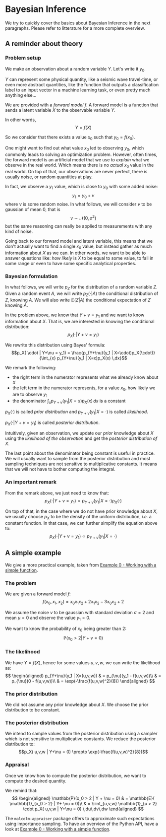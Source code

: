 # Bayesian Inference

We try to quickly cover the basics about Bayesian Inference in the next paragraphs.
Please refer to litterature for a more complete overview.


## A reminder about theory


### Problem setup

We make an observation about a random variable $Y$. Let's write it $y_0$.

$Y$ can represent some physical quantity, like a seismic wave travel-time, or even more abstract quantities,
like the function that outputs a classification label to an input vector in a machine learning task, or even pretty much anything else...

We are provided with a *forward model* $f$.
A forward model is a function that sends a latent variable $X$ to the observable variable $Y$.

In other words,
$$Y = f(X)$$

So we consider that there exists a value $x_0$ such that $y_0 = f(x_0)$.

One might want to find out what value $x_0$ led to observing $y_0$, which commonly leads to solving an optimization problem.
However, often times, the forward model is an artificial model that we use to *explain* what we observe in the real world. Which means there is no *actual* $x_0$ value in the real world.
On top of that, our observations are never perfect, there is usually noise, or random quantities at play.

In fact, we observe a $y_1$ value, which is close to $y_0$ with some added noise:
$$y_1 = y_0 + \nu$$
where $\nu$ is some random noise. In what follows, we will consider $\nu$ to be gaussian of mean $0$, that is
$$ \nu \sim \mathcal{N}(0,\,\sigma^2) $$
but the same reasoning can really be applied to measurements with any kind of noise.

Going back to our forward model and latent variable, this means that we don't actually want to find a single $x_0$ value, but instead gather as much information about $X$ as we can.
In other words, we want to be able to answer questions like: *how likely* is $X$ to be equal to some value, to fall in some range or even to have some specific analytical properties.


### Bayesian formulation

In what follows, we will write $p_Z$ for the distribution of a random variable $Z$.
Given a random event $A$, we will write $p_Z( \cdot | A)$ the conditional distribution of $Z$, knowing $A$.
We will also write $\mathbb{E}(Z | A)$ the conditional expectation of $Z$ knowing $A$.

In the problem above, we know that $Y + \nu = y_1$ and we want to know information about $X$.
That is, we are interested in knowing the conditional distribution:
$$p_X( \cdot | Y+\nu = y_1)$$

We rewrite this distribution using Bayes' formula:
$$p_X( \cdot | Y+\nu = y_1) = \frac{p_{Y+\nu}(y_1 | X=\cdot)p_X(\cdot)}{\int_{x} p_{Y+\nu}(y_1 | X=x)p_X(x) \,dx}$$

We remark the following:
- the right term in the numerator represents what we already know about $X$
- the left term in the numerator represents, for a value $x_0$, how likely we are to observe $y_1$
- the denominator $\int_{x} p_{Y+\nu}(y_1 | X=x)p_X(x) \,dx$ is a constant

$p_X(\cdot)$ is called *prior distribution* and $p_{Y+\nu}(y_1 | X=\cdot)$ is called *likelihood*.

$p_X( \cdot | Y+\nu = y_1)$ is called *posterior distribution*.

Intuitively, given an observation, we update our *prior* knowledge about $X$ using the *likelihood of the observation*
and get the *posterior distribution of $X$*.

The last point about the denominator being constant is useful in practice.
We will usually want to sample from the posterior distribution and most sampling techniques are
not sensitive to multiplicative constants. It means that we will not have to bother computing the integral.


### An important remark

From the remark above, we just need to know that:
$$p_X( \cdot | Y+\nu = y_1) \propto p_{Y+\nu}(y_1 | X=\cdot) p_X(\cdot)$$

On top of that, in the case where we do not have prior knowledge about $X$, we usually choose $p_X$
to be the density of the uniform distribution, *i.e.* a constant function.
In that case, we can further simplify the equation above to:
$$p_X( \cdot | Y+\nu = y_1) \propto p_{Y+\nu}(y_1 | X=\cdot)$$


## A simple example

We give a more practical example, taken from [Example 0 - Working with a simple function](./simple_function.ipynb).


### The problem

We are given a forward model $f$:
$$f(x_0,x_1,x_2) = x_0 x_1 x_2 + 2 x_1 x_2 - 3x_0 x_2 + 2$$

We assume the noise $\nu$ to be gaussian with standard deviation $\sigma = 2$ and mean $\mu = 0$
and observe the value $y_1 = 0$.

We want to know the probability of $x_0$ being greater than $2$:
$$\mathbb{P}(x_0 > 2 | Y + \nu = 0)$$


### The likelihood

We have $Y=f(X)$, hence for some values $u,v,w$, we can write the likelihood as:
$$
\begin{aligned}
p_{Y+\nu}(y_1 | X=(u,v,w)) & = p_{\nu}(y_1 - f(u,v,w))\\
& = p_{\nu}(0 - f(u,v,w))\\
& = \exp(-\frac{f(u,v,w)^2}{8})
\end{aligned}
$$


### The prior distribution

We did not assume any prior knowledge about $X$. We choose the prior distribution to be constant.


### The posterior distribution

We intend to sample values from the posterior distribution using a sampler which is not sensitive to
multiplicative constants. We reduce the posterior distribution to:
$$p_X( u,v,w | Y+\nu = 0) \propto \exp(-\frac{f(u,v,w)^2}{8})$$


### Appraisal

Once we know how to compute the posterior distribution, we want to compute the desired quantity.

We remind that:
$$
\begin{aligned}
\mathbb{P}(x_0 > 2 | Y + \nu = 0) & = \mathbb{E}( \mathbb{1}_{x_0 > 2} | Y+ \nu = 0)\\
& = \iiint_{u,v,w} \mathbb{1}_{u > 2} \cdot p_X( u,v,w | Y+\nu = 0) \,du\,dv\,dw
\end{aligned}
$$

The `malcolm-appraiser` package offers to approximate such expectations using importance sampling.
To have an overview of the Python API, have a look at [Example 0 - Working with a simple function](./simple_function.ipynb).

